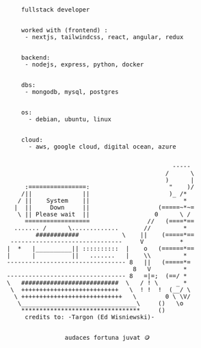 <p float="left">
    <pre>
      fullstack developer
      <br>
      worked with (frontend) :
       - nextjs, tailwindcss, react, angular, redux
      <br>
      backend: 
       - nodejs, express, python, docker
      <br>
      dbs: 
       - mongodb, mysql, postgres 
      <br>
      os: 
        - debian, ubuntu, linux
      <br>
      cloud:
        - aws, google cloud, digital ocean, azure
   </pre>
  <p float="left">
     <pre style="overflow-x: hidden" overflow="hidden" >
                                                -----
                                              /      \
                                              )      |
       :================:                      "    )/
      /||              ||                      )_ /*
     / ||    System    ||                          *
    |  ||     Down     ||                   (=====~*~=
     \ || Please wait  ||                  0      \ /   
       ==================                //   (====*==
    ....... /      \.............       //         *     
          ############            \    ||    (=====*==
   -------------------------------     V          *      
  |  *   |__________|| ::::::::::  |    o   (======*==
  |      |          ||   .......   |    \\         *    
  --------------------------------- 8   ||   (=====*=
                                     8   V         *      
  --------------------------------- 8   =|=;  (==/ * 
  \   ###########################  \   / ! \     _ * 
   \  +++++++++++++++++++++++++++   \  ! !  !  (__/ \
    \ ++++++++++++++++++++++++++++   \        0 \ \V/
     \________________________________\     ()   \o 
      *********************************     ()         
       credits to: -Targon (Ed Wisniewski)-
    </pre>
  </p>
</p>

<p align="center">
<samp>
  audaces fortuna juvat 🪙
</samp>
</p>
